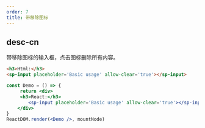 ```yaml
---
order: 7
title: 带移除图标
---
```


## desc-cn 
带移除图标的输入框，点击图标删除所有内容。

```html
<h3>Html:</h3>
<sp-input placeholder='Basic usage' allow-clear='true'></sp-input>
```


```jsx
const Demo = () => {
     return <div>
     <h3>React:</h3>
        <sp-input placeholder='Basic usage' allow-clear='true'></sp-input>
    </div>
}
ReactDOM.render(<Demo />, mountNode)
```
